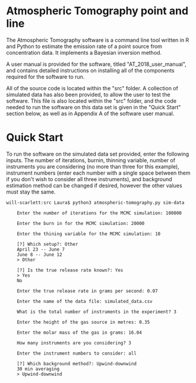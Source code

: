 # Atmospheric Tomography point and line

The Atmospheric Tomography software is a command line tool written in R and Python to estimate the emission rate of a point source from concentration data. It implements a Bayesian inversion method.

A user manual is provided for the software, titled "AT_2018_user_manual", and contains detailed instructions on installing all of the components required for the software to run.

All of the source code is located within the "src" folder. A collection of simulated data has also been provided, to allow the user to test the software. This file is also located within the "src" folder, and the code needed to run the software on this data set is given in the "Quick Start" section below, as well as in Appendix A of the software user manual. 

# Quick Start

To run the software on the simulated data set provided, enter the following inputs. The number of iterations, burnin, thinning variable, number of instruments you are considering (no more than three for this example), instrument numbers (enter each number with a single space between them if you don't wish to consider all three instruments), and background estimation method can be changed if desired, however the other values must stay the same. 

```
will-scarlett:src Laura$ python3 atmospheric-tomography.py sim-data
	
	Enter the number of iterations for the MCMC simulation: 100000
	
	Enter the burn in for the MCMC simulation: 20000
	
	Enter the thining variable for the MCMC simulation: 10
	
	[?] Which setup?: Other
	April 23 -- June 7
	June 8 -- June 12
	> Other
	
	[?] Is the true release rate known?: Yes
	> Yes
	No
	
	Enter the true release rate in grams per second: 0.07
	
	Enter the name of the data file: simulated_data.csv
	
	What is the total number of instruments in the experiment? 3
	
	Enter the height of the gas source in metres: 0.35
	
	Enter the molar mass of the gas in grams: 16.04
	
	How many instruments are you considering? 3
	
	Enter the instrument numbers to consider: all
	
	[?] Which background method?: Upwind-downwind
	30 min averaging
	> Upwind-downwind
```

